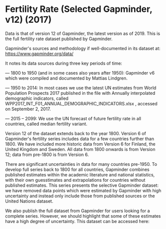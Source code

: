 # Fertility Rate (Selected Gapminder, v12) (2017)

Data is that of version 12 of Gapminder, the latest version as of 2019. This is the full fertility rate dataset published by Gapminder.

Gapminder's sources and methodology if well-documented in its dataset at: https://www.gapminder.org/data/

It notes its data sources during three key periods of time:

— 1800 to 1950 (and in some cases also years after 1950): Gapminder v6 which were compiled and documented by Mattias Lindgren.

— 1950 to 2014: In most cases we use the latest UN estimates from World Population Prospects 2017 published in the file with Annually interpolated demographic indicators, called WPP2017_INT_F01_ANNUAL_DEMOGRAPHIC_INDICATORS.xlsx , accessed on September 2, 2017.

— 2015 – 2099: We use the UN forecast of future fertility rate in all countries, called median fertility variant.

Version 12 of the dataset extends back to the year 1800. Version 6 of Gapminder's fertility series includes data for a few countries further than 1800. We have included more historic data from Version 6 for Finland, the United Kingdom and Sweden. All data from 1800 onwards is from Version 12; data from pre-1800 is from Version 6.

There are significant uncertainties in data for many countries pre-1950. To develop full series back to 1800 for all countries, Gapminder combines published estimates within the academic literature and national statistics, with their own guesstimates and extrapolations for countries without published estimates. This series presents the selective Gapminder dataset: we have removed data points which were estimated by Gapminder with high uncertainty and instead only include those from published sources or the United Nations dataset. 

We also publish the full dataset from Gapminder for users looking for a complete series. However, we should highlight that some of these estimates have a high degree of uncertainty. This dataset can be accessed here: 